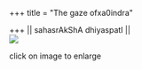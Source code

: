+++
title = "The gaze ofxa0indra"

+++
|| sahasrAkShA dhiyaspatI ||  
[![](https://i1.wp.com/bp1.blogger.com/_ZhvcTTaaD_4/RyJTnrxjPKI/AAAAAAAAAPs/PzGC-xHaK9o/s320/indra_netra.png)](http://bp1.blogger.com/_ZhvcTTaaD_4/RyJTnrxjPKI/AAAAAAAAAPs/PzGC-xHaK9o/s1600-h/indra_netra.png)

click on image to enlarge

